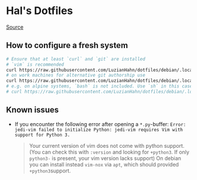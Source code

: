 # Hal's Dotfiles

[Source](https://www.atlassian.com/git/tutorials/dotfiles)

## How to configure a fresh system

```bash
# Ensure that at least `curl` and `git` are installed
# `vim` is recommended
curl https://raw.githubusercontent.com/LuzianHahn/dotfiles/debian/.local/installer/dotfile_installer.sh | bash 
# on work machines for alternative git authorship use
curl https://raw.githubusercontent.com/LuzianHahn/dotfiles/debian/.local/installer/dotfile_installer.sh | AUTHOR=work bash
# e.g. on alpine systems, `bash` is not included. Use `sh` in this case.
# curl https://raw.githubusercontent.com/LuzianHahn/dotfiles/debian/.local/installer/dotfile_installer.sh | sh
```

## Known issues
* If you encounter the following error after opening a `*.py`-buffer:
  `Error: jedi-vim failed to initialize Python: jedi-vim requires Vim with support for Python 3.`
  > Your current version of vim does not come with python support. 
  > (You can check this with `:version` and looking for `+python3`. 
  > If only `python3-` is present, your vim version lacks support)
  > On debian you can install instead `vim-nox` via `apt`, which should provided `+python3`support.
